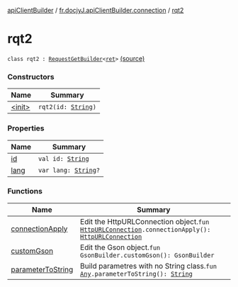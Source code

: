 [apiClientBuilder](../../index.md) / [fr.docjyJ.apiClientBuilder.connection](../index.md) / [rqt2](./index.md)

# rqt2

`class rqt2 : `[`RequestGetBuilder`](../-request-get-builder/index.md)`<`[`ret`](../ret/index.md)`>` [(source)](https://github.com/docjyj/apiClientBuilder/tree/master/src/main/kotlin/fr/docjyJ/apiClientBuilder/connection/TestRequest.kt#L8)

### Constructors

| Name | Summary |
|---|---|
| [&lt;init&gt;](-init-.md) | `rqt2(id: `[`String`](https://kotlinlang.org/api/latest/jvm/stdlib/kotlin/-string/index.html)`)` |

### Properties

| Name | Summary |
|---|---|
| [id](id.md) | `val id: `[`String`](https://kotlinlang.org/api/latest/jvm/stdlib/kotlin/-string/index.html) |
| [lang](lang.md) | `var lang: `[`String`](https://kotlinlang.org/api/latest/jvm/stdlib/kotlin/-string/index.html)`?` |

### Functions

| Name | Summary |
|---|---|
| [connectionApply](connection-apply.md) | Edit the HttpURLConnection object.`fun `[`HttpURLConnection`](https://docs.oracle.com/javase/6/docs/api/java/net/HttpURLConnection.html)`.connectionApply(): `[`HttpURLConnection`](https://docs.oracle.com/javase/6/docs/api/java/net/HttpURLConnection.html) |
| [customGson](custom-gson.md) | Edit the Gson object.`fun GsonBuilder.customGson(): GsonBuilder` |
| [parameterToString](parameter-to-string.md) | Build parametres with no String class.`fun `[`Any`](https://kotlinlang.org/api/latest/jvm/stdlib/kotlin/-any/index.html)`.parameterToString(): `[`String`](https://kotlinlang.org/api/latest/jvm/stdlib/kotlin/-string/index.html) |
